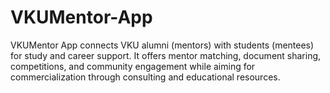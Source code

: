 # VKUMentor-App
VKUMentor App connects VKU alumni (mentors) with students (mentees) for study and career support. It offers mentor matching, document sharing, competitions, and community engagement while aiming for commercialization through consulting and educational resources.

